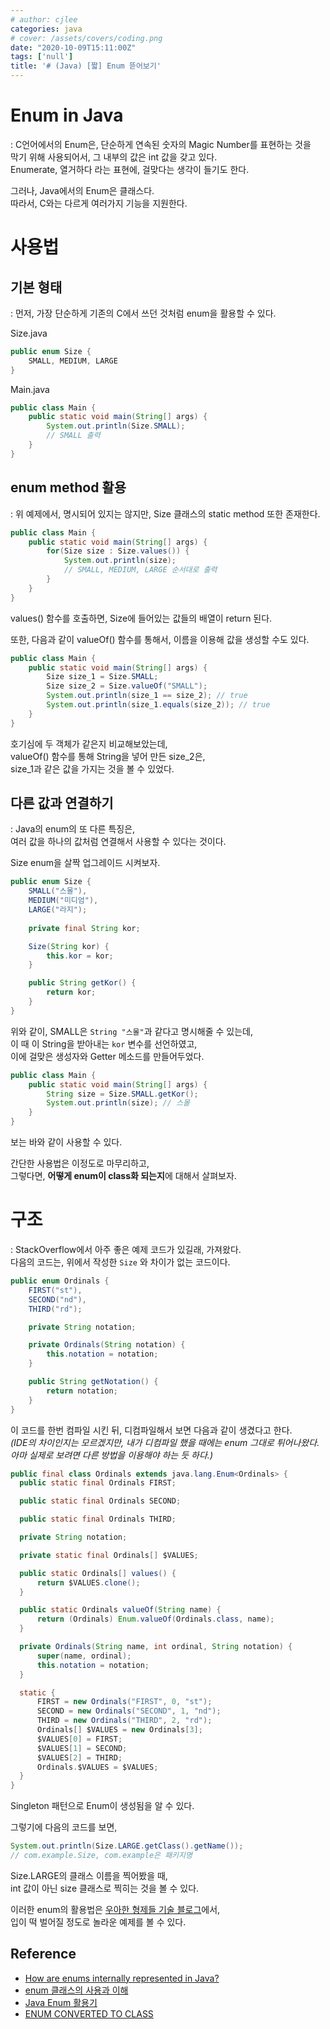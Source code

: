 ```yaml
---
# author: cjlee
categories: java
# cover: /assets/covers/coding.png
date: "2020-10-09T15:11:00Z"
tags: ['null']
title: '# (Java) [짧] Enum 뜯어보기'
---
```


# Enum in Java
: C언어에서의 Enum은, 단순하게 연속된 숫자의 Magic Number를 표현하는 것을  
막기 위해 사용되어서, 그 내부의 값은 int 값을 갖고 있다.  
Enumerate, 열거하다 라는 표현에, 걸맞다는 생각이 들기도 한다.

그러나, Java에서의 Enum은 클래스다.  
따라서, C와는 다르게 여러가지 기능을 지원한다.  

# 사용법
## 기본 형태
: 먼저, 가장 단순하게 기존의 C에서 쓰던 것처럼 enum을 활용할 수 있다.

Size.java
```java
public enum Size {
    SMALL, MEDIUM, LARGE
}
```
Main.java
```java
public class Main {
    public static void main(String[] args) {
        System.out.println(Size.SMALL);
        // SMALL 출력
    }
}
```

## enum method 활용
: 위 예제에서, 명시되어 있지는 않지만, Size 클래스의 static method 또한 존재한다.

```java
public class Main {
    public static void main(String[] args) {
        for(Size size : Size.values()) {
            System.out.println(size);
            // SMALL, MEDIUM, LARGE 순서대로 출력
        }
    }
}
```

values() 함수를 호출하면, Size에 들어있는 값들의 배열이 return 된다.

또한, 다음과 같이 valueOf() 함수를 통해서, 이름을 이용해 값을 생성할 수도 있다.

```java
public class Main {
    public static void main(String[] args) {
        Size size_1 = Size.SMALL;
        Size size_2 = Size.valueOf("SMALL");
        System.out.println(size_1 == size_2); // true
        System.out.println(size_1.equals(size_2)); // true
    }
}
```

호기심에 두 객체가 같은지 비교해보았는데,  
valueOf() 함수를 통해 String을 넣어 만든 size_2은,  
size_1과 같은 값을 가지는 것을 볼 수 있었다.


## 다른 값과 연결하기
: Java의 enum의 또 다른 특징은,   
여러 값을 하나의 값처럼 연결해서 사용할 수 있다는 것이다.

Size enum을 살짝 업그레이드 시켜보자.

```java
public enum Size {
    SMALL("스몰"),
    MEDIUM("미디엄"),
    LARGE("라지");
    
    private final String kor;

    Size(String kor) {
        this.kor = kor;
    }

    public String getKor() {
        return kor;
    }
}
```

위와 같이, SMALL은 `String "스몰"`과 같다고 명시해줄 수 있는데,  
이 때 이 String을 받아내는 `kor` 변수를 선언하였고,  
이에 걸맞은 생성자와 Getter 메소드를 만들어두었다.


```java
public class Main {
    public static void main(String[] args) {
        String size = Size.SMALL.getKor();
        System.out.println(size); // 스몰
    }
}
```

보는 바와 같이 사용할 수 있다.

간단한 사용법은 이정도로 마무리하고,  
그렇다면, **어떻게 enum이 class화 되는지**에 대해서 살펴보자.

# 구조
: StackOverflow에서 아주 좋은 예제 코드가 있길래, 가져왔다.  
다음의 코드는, 위에서 작성한 `Size` 와 차이가 없는 코드이다.

```java
public enum Ordinals {
    FIRST("st"),
    SECOND("nd"),
    THIRD("rd");

    private String notation;

    private Ordinals(String notation) {
        this.notation = notation;
    }

    public String getNotation() {
        return notation;
    }
}
```

이 코드를 한번 컴파일 시킨 뒤, 디컴파일해서 보면 다음과 같이 생겼다고 한다.  
*(IDE의 차이인지는 모르겠지만, 내가 디컴파일 했을 때에는 enum 그대로 튀어나왔다.  
아마 실제로 보려면 다른 방법을 이용해야 하는 듯 하다.)*

```java
public final class Ordinals extends java.lang.Enum<Ordinals> {
  public static final Ordinals FIRST;

  public static final Ordinals SECOND;

  public static final Ordinals THIRD;

  private String notation;

  private static final Ordinals[] $VALUES;

  public static Ordinals[] values() {
      return $VALUES.clone();
  }

  public static Ordinals valueOf(String name) {
      return (Ordinals) Enum.valueOf(Ordinals.class, name);
  }

  private Ordinals(String name, int ordinal, String notation) {
      super(name, ordinal);
      this.notation = notation;
  }

  static {
      FIRST = new Ordinals("FIRST", 0, "st");
      SECOND = new Ordinals("SECOND", 1, "nd");
      THIRD = new Ordinals("THIRD", 2, "rd");
      Ordinals[] $VALUES = new Ordinals[3];
      $VALUES[0] = FIRST;
      $VALUES[1] = SECOND;
      $VALUES[2] = THIRD;
      Ordinals.$VALUES = $VALUES;
  }
}
```

Singleton 패턴으로 Enum이 생성됨을 알 수 있다.

그렇기에 다음의 코드를 보면,
```java
System.out.println(Size.LARGE.getClass().getName());
// com.example.Size, com.example은 패키지명
```

Size.LARGE의 클래스 이름을 찍어봤을 때,   
int 값이 아닌 size 클래스로 찍히는 것을 볼 수 있다.

이러한 enum의 활용법은 [우아한 형제들 기술 블로그](https://woowabros.github.io/tools/2017/07/10/java-enum-uses.html)에서,  
입이 떡 벌어질 정도로 놀라운 예제를 볼 수 있다.



## Reference
- [How are enums internally represented in Java?](https://stackoverflow.com/questions/32354107/how-are-enums-internally-represented-in-java)
- [enum 클래스의 사용과 이해](https://www.opentutorials.org/module/1226/8025)
- [Java Enum 활용기](https://woowabros.github.io/tools/2017/07/10/java-enum-uses.html)
- [ENUM CONVERTED TO CLASS](https://theopentutorials.com/tutorials/java/enum/enum-converted-to-class/)